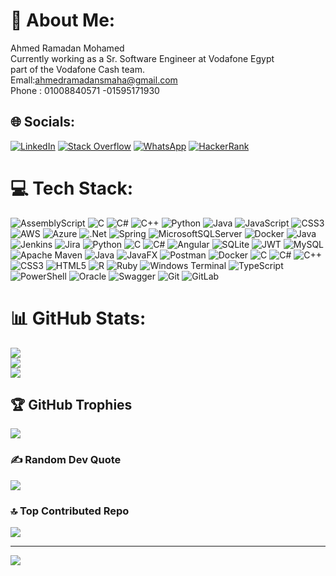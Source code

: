 # 💫 About Me:
Ahmed Ramadan Mohamed<br>Currently working as a Sr. Software Engineer at Vodafone Egypt<br>part of the Vodafone Cash team.<br>Emall:ahmedramadansmaha@gmail.com<br>Phone : 01008840571 -01595171930

## 🌐 Socials:
[![LinkedIn](https://img.shields.io/badge/LinkedIn-%230077B5.svg?logo=linkedin&logoColor=white)](https://linkedin.com/in/ahmedramadanmohamedsmaha)  [![Stack Overflow](https://img.shields.io/badge/-Stackoverflow-FE7A16?logo=stack-overflow&logoColor=white)](https://stackoverflow.com/users/20032617)  [![WhatsApp](https://img.shields.io/badge/WhatsApp-25D366?logo=whatsapp&logoColor=white)](https://wa.me/201008840571)  [![HackerRank](https://img.shields.io/badge/-HackerRank-2EC866?logo=hackerrank&logoColor=white)](https://www.hackerrank.com/profile/ahmedramadansma1)



# 💻 Tech Stack:
![AssemblyScript](https://img.shields.io/badge/assembly%20script-%23000000.svg?style=flat-square&logo=assemblyscript&logoColor=white) ![C](https://img.shields.io/badge/c-%2300599C.svg?style=flat-square&logo=c&logoColor=white) ![C#](https://img.shields.io/badge/c%23-%23239120.svg?style=flat-square&logo=csharp&logoColor=white) ![C++](https://img.shields.io/badge/c++-%2300599C.svg?style=flat-square&logo=c%2B%2B&logoColor=white) ![Python](https://img.shields.io/badge/python-3670A0?style=flat-square&logo=python&logoColor=ffdd54) ![Java](https://img.shields.io/badge/java-%23ED8B00.svg?style=flat-square&logo=openjdk&logoColor=white) ![JavaScript](https://img.shields.io/badge/javascript-%23323330.svg?style=flat-square&logo=javascript&logoColor=%23F7DF1E) ![CSS3](https://img.shields.io/badge/css3-%231572B6.svg?style=flat-square&logo=css3&logoColor=white) ![AWS](https://img.shields.io/badge/AWS-%23FF9900.svg?style=flat-square&logo=amazon-aws&logoColor=white) ![Azure](https://img.shields.io/badge/azure-%230072C6.svg?style=flat-square&logo=microsoftazure&logoColor=white) ![.Net](https://img.shields.io/badge/.NET-5C2D91?style=flat-square&logo=.net&logoColor=white) ![Spring](https://img.shields.io/badge/spring-%236DB33F.svg?style=flat-square&logo=spring&logoColor=white) ![MicrosoftSQLServer](https://img.shields.io/badge/Microsoft%20SQL%20Server-CC2927?style=flat-square&logo=microsoft%20sql%20server&logoColor=white) ![Docker](https://img.shields.io/badge/docker-%230db7ed.svg?style=flat-square&logo=docker&logoColor=white) ![Java](https://img.shields.io/badge/java-%23ED8B00.svg?style=flat-square&logo=openjdk&logoColor=white) ![Jenkins](https://img.shields.io/badge/jenkins-%232C5263.svg?style=flat-square&logo=jenkins&logoColor=white) ![Jira](https://img.shields.io/badge/jira-%230A0FFF.svg?style=flat-square&logo=jira&logoColor=white) ![Python](https://img.shields.io/badge/python-3670A0?style=flat-square&logo=python&logoColor=ffdd54) ![C](https://img.shields.io/badge/c-%2300599C.svg?style=flat-square&logo=c&logoColor=white) ![C#](https://img.shields.io/badge/c%23-%23239120.svg?style=flat-square&logo=csharp&logoColor=white) ![Angular](https://img.shields.io/badge/angular-%23DD0031.svg?style=flat-square&logo=angular&logoColor=white) ![SQLite](https://img.shields.io/badge/sqlite-%2307405e.svg?style=flat-square&logo=sqlite&logoColor=white) ![JWT](https://img.shields.io/badge/JWT-black?style=flat-square&logo=JSON%20web%20tokens) ![MySQL](https://img.shields.io/badge/mysql-4479A1.svg?style=flat-square&logo=mysql&logoColor=white) ![Apache Maven](https://img.shields.io/badge/Apache%20Maven-C71A36?style=flat-square&logo=Apache%20Maven&logoColor=white) ![Java](https://img.shields.io/badge/java-%23ED8B00.svg?style=flat-square&logo=openjdk&logoColor=white) ![JavaFX](https://img.shields.io/badge/javafx-%23FF0000.svg?style=flat-square&logo=javafx&logoColor=white) ![Postman](https://img.shields.io/badge/Postman-FF6C37?style=flat-square&logo=postman&logoColor=white) ![Docker](https://img.shields.io/badge/docker-%230db7ed.svg?style=flat-square&logo=docker&logoColor=white) ![C](https://img.shields.io/badge/c-%2300599C.svg?style=flat-square&logo=c&logoColor=white) ![C#](https://img.shields.io/badge/c%23-%23239120.svg?style=flat-square&logo=csharp&logoColor=white) ![C++](https://img.shields.io/badge/c++-%2300599C.svg?style=flat-square&logo=c%2B%2B&logoColor=white) ![CSS3](https://img.shields.io/badge/css3-%231572B6.svg?style=flat-square&logo=css3&logoColor=white) ![HTML5](https://img.shields.io/badge/html5-%23E34F26.svg?style=flat-square&logo=html5&logoColor=white) ![R](https://img.shields.io/badge/r-%23276DC3.svg?style=flat-square&logo=r&logoColor=white) ![Ruby](https://img.shields.io/badge/ruby-%23CC342D.svg?style=flat-square&logo=ruby&logoColor=white) ![Windows Terminal](https://img.shields.io/badge/Windows%20Terminal-%234D4D4D.svg?style=flat-square&logo=windows-terminal&logoColor=white) ![TypeScript](https://img.shields.io/badge/typescript-%23007ACC.svg?style=flat-square&logo=typescript&logoColor=white) ![PowerShell](https://img.shields.io/badge/PowerShell-%235391FE.svg?style=flat-square&logo=powershell&logoColor=white) ![Oracle](https://img.shields.io/badge/Oracle-F80000?style=flat-square&logo=oracle&logoColor=white) ![Swagger](https://img.shields.io/badge/-Swagger-%23Clojure?style=flat-square&logo=swagger&logoColor=white) ![Git](https://img.shields.io/badge/git-%23F05033.svg?style=flat-square&logo=git&logoColor=white) ![GitLab](https://img.shields.io/badge/gitlab-%23181717.svg?style=flat-square&logo=gitlab&logoColor=white)
# 📊 GitHub Stats:
![](https://github-readme-stats.vercel.app/api?username=AhmedRmadanMohamed&theme=merko&hide_border=false&include_all_commits=true&count_private=true)<br/>
![](https://github-readme-streak-stats.herokuapp.com/?user=AhmedRmadanMohamed&theme=merko&hide_border=false)<br/>
![](https://github-readme-stats.vercel.app/api/top-langs/?username=AhmedRmadanMohamed&theme=merko&hide_border=false&include_all_commits=true&count_private=true&layout=compact)

## 🏆 GitHub Trophies
![](https://github-profile-trophy.vercel.app/?username=AhmedRmadanMohamed&theme=tokyonight&no-frame=false&no-bg=false&margin-w=4)

### ✍️ Random Dev Quote
![](https://quotes-github-readme.vercel.app/api?type=horizontal&theme=tokyonight)

### 🔝 Top Contributed Repo
![](https://github-contributor-stats.vercel.app/api?username=AhmedRmadanMohamed&limit=5&theme=dark&combine_all_yearly_contributions=true)

---
[![](https://visitcount.itsvg.in/api?id=AhmedRmadanMohamed&icon=2&color=11)](https://visitcount.itsvg.in)

